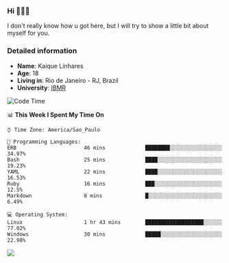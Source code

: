 ### Hi 🙋🏽‍♂️

I don't really know how u got here, but I will try to show a little bit about myself for you.

### Detailed information

* **Name**: Kaique Linhares
* **Age**: 18
* **Living in**: Rio  de Janeiro - RJ, Brazil
* **University**: [IBMR](https://www.ibmr.br/)

<!--START_SECTION:waka-->
![Code Time](http://img.shields.io/badge/Code%20Time-42%20hrs%202%20mins-blue)

📊 **This Week I Spent My Time On** 

```text
⌚︎ Time Zone: America/Sao_Paulo

💬 Programming Languages: 
ERB                      46 mins             ████████░░░░░░░░░░░░░░░░░   34.97% 
Bash                     25 mins             ████░░░░░░░░░░░░░░░░░░░░░   19.23% 
YAML                     22 mins             ████░░░░░░░░░░░░░░░░░░░░░   16.53% 
Ruby                     16 mins             ███░░░░░░░░░░░░░░░░░░░░░░   12.5% 
Markdown                 8 mins              █░░░░░░░░░░░░░░░░░░░░░░░░   6.49%

💻 Operating System: 
Linux                    1 hr 43 mins        ███████████████████░░░░░░   77.02% 
Windows                  30 mins             █████░░░░░░░░░░░░░░░░░░░░   22.98%

```


<!--END_SECTION:waka-->

<a href="https://www.linkedin.com/in/kaique-linhares-25a840208/"  target="_blank"><img src="https://img.shields.io/badge/-LinkedIn-%230077B5?style=for-the-badge&logo=linkedin&logoColor=white" target="_blank"></a>
